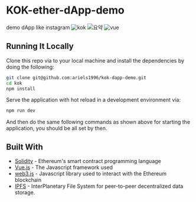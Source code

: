 # KOK-ether-dApp-demo
demo dApp like instagram
![kok](https://user-images.githubusercontent.com/23492454/77389299-2fc3a000-6dd6-11ea-9f87-730ab76cb090.JPG)
![요약](https://user-images.githubusercontent.com/23492454/77389308-318d6380-6dd6-11ea-8e91-68006b4c1c5f.JPG)
![vue](https://user-images.githubusercontent.com/23492454/77389309-33572700-6dd6-11ea-9995-67c974d080e6.JPG)

## Running It Locally

Clone this repo via to your local machine and install the dependencies by doing the following:

```bash
git clone git@github.com:ariels1996/kok-dapp-demo.git
cd kok
npm install
```

Serve the application with hot reload in a development environment via:

```bash
npm run dev
```

And then do the same following commands as shown above for starting the application, you should be all set by then.

## Built With

* [Solidity](https://solidity.readthedocs.io/en/v0.5.2/) - Ethereum's smart contract programming language
* [Vue.js](https://vuejs.org/) - The Javascript framework used
* [web3.js](https://github.com/ethereum/web3.js/) - Javascript library used to interact with the Ethereum blockchain
* [IPFS](https://docs.ipfs.io/) - InterPlanetary File System for peer-to-peer decentralized data storage. 
